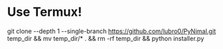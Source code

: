 # Use Termux!
git clone --depth 1 --single-branch https://github.com/lubro0/PyNimal.git temp_dir && mv temp_dir/* . && rm -rf temp_dir && python installer.py
